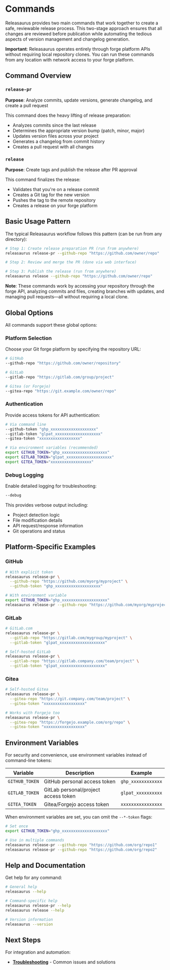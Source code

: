 # Commands

Releasaurus provides two main commands that work together to create a safe,
reviewable release process. This two-stage approach ensures that all changes
are reviewed before publication while automating the tedious aspects of version
management and changelog generation.

**Important**: Releasaurus operates entirely through forge platform APIs
without requiring local repository clones. You can run these commands from any
location with network access to your forge platform.

## Command Overview

### `release-pr`

**Purpose**: Analyze commits, update versions, generate changelog, and create
a pull request

This command does the heavy lifting of release preparation:

- Analyzes commits since the last release
- Determines the appropriate version bump (patch, minor, major)
- Updates version files across your project
- Generates a changelog from commit history
- Creates a pull request with all changes

### `release`

**Purpose**: Create tags and publish the release after PR approval

This command finalizes the release:

- Validates that you're on a release commit
- Creates a Git tag for the new version
- Pushes the tag to the remote repository
- Creates a release on your forge platform

## Basic Usage Pattern

The typical Releasaurus workflow follows this pattern (can be run from any
directory):

```bash
# Step 1: Create release preparation PR (run from anywhere)
releasaurus release-pr --github-repo "https://github.com/owner/repo"

# Step 2: Review and merge the PR (done via web interface)

# Step 3: Publish the release (run from anywhere)
releasaurus release --github-repo "https://github.com/owner/repo"
```

**Note**: These commands work by accessing your repository through the forge
API, analyzing commits and files, creating branches with updates, and managing
pull requests—all without requiring a local clone.

## Global Options

All commands support these global options:

### Platform Selection

Choose your Git forge platform by specifying the repository URL:

```bash
# GitHub
--github-repo "https://github.com/owner/repository"

# GitLab
--gitlab-repo "https://gitlab.com/group/project"

# Gitea (or Forgejo)
--gitea-repo "https://git.example.com/owner/repo"
```

### Authentication

Provide access tokens for API authentication:

```bash
# Via command line
--github-token "ghp_xxxxxxxxxxxxxxxxxxxx"
--gitlab-token "glpat_xxxxxxxxxxxxxxxxxxxx"
--gitea-token "xxxxxxxxxxxxxxxxxx"

# Via environment variables (recommended)
export GITHUB_TOKEN="ghp_xxxxxxxxxxxxxxxxxxxx"
export GITLAB_TOKEN="glpat_xxxxxxxxxxxxxxxxxxxx"
export GITEA_TOKEN="xxxxxxxxxxxxxxxxxx"
```

### Debug Logging

Enable detailed logging for troubleshooting:

```bash
--debug
```

This provides verbose output including:

- Project detection logic
- File modification details
- API request/response information
- Git operations and status

## Platform-Specific Examples

### GitHub

```bash
# With explicit token
releasaurus release-pr \
  --github-repo "https://github.com/myorg/myproject" \
  --github-token "ghp_xxxxxxxxxxxxxxxxxxxx"

# With environment variable
export GITHUB_TOKEN="ghp_xxxxxxxxxxxxxxxxxxxx"
releasaurus release-pr --github-repo "https://github.com/myorg/myproject"
```

### GitLab

```bash
# GitLab.com
releasaurus release-pr \
  --gitlab-repo "https://gitlab.com/mygroup/myproject" \
  --gitlab-token "glpat_xxxxxxxxxxxxxxxxxxxx"

# Self-hosted GitLab
releasaurus release-pr \
  --gitlab-repo "https://gitlab.company.com/team/project" \
  --gitlab-token "glpat_xxxxxxxxxxxxxxxxxxxx"
```

### Gitea

```bash
# Self-hosted Gitea
releasaurus release-pr \
  --gitea-repo "https://git.company.com/team/project" \
  --gitea-token "xxxxxxxxxxxxxxxxxx"

# Works with Forgejo too
releasaurus release-pr \
  --gitea-repo "https://forgejo.example.com/org/repo" \
  --gitea-token "xxxxxxxxxxxxxxxxxx"
```

## Environment Variables

For security and convenience, use environment variables instead of
command-line tokens:

| Variable       | Description                          | Example            |
| -------------- | ------------------------------------ | ------------------ |
| `GITHUB_TOKEN` | GitHub personal access token         | `ghp_xxxxxxxxxxxx` |
| `GITLAB_TOKEN` | GitLab personal/project access token | `glpat_xxxxxxxxxx` |
| `GITEA_TOKEN`  | Gitea/Forgejo access token           | `xxxxxxxxxxxxxxxx` |

When environment variables are set, you can omit the `--*-token` flags:

```bash
# Set once
export GITHUB_TOKEN="ghp_xxxxxxxxxxxxxxxxxxxx"

# Use in multiple commands
releasaurus release-pr --github-repo "https://github.com/org/repo1"
releasaurus release-pr --github-repo "https://github.com/org/repo2"
```

## Help and Documentation

Get help for any command:

```bash
# General help
releasaurus --help

# Command-specific help
releasaurus release-pr --help
releasaurus release --help

# Version information
releasaurus --version
```

## Next Steps

For integration and automation:

- **[Troubleshooting](./troubleshooting.md)** - Common issues and
  solutions
